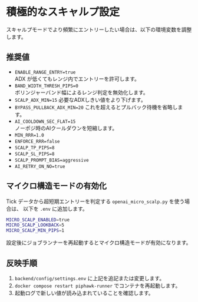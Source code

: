# 積極的なスキャルプ設定

スキャルプモードでより頻繁にエントリーしたい場合は、以下の環境変数を調整します。

## 推奨値

- `ENABLE_RANGE_ENTRY=true`  
  ADX が低くてもレンジ内でエントリーを許可します。
- `BAND_WIDTH_THRESH_PIPS=0`  
  ボリンジャーバンド幅によるレンジ判定を無効化します。
- `SCALP_ADX_MIN=15`
  必要なADXしきい値をより下げます。
- `BYPASS_PULLBACK_ADX_MIN=20`
  これを超えるとプルバック待機を省略します。
- `AI_COOLDOWN_SEC_FLAT=15`  
  ノーポジ時のAIクールダウンを短縮します。
- `MIN_RRR=1.0`
- `ENFORCE_RRR=false`
- `SCALP_TP_PIPS=8`
- `SCALP_SL_PIPS=8`
- `SCALP_PROMPT_BIAS=aggressive`
- `AI_RETRY_ON_NO=true`

## マイクロ構造モードの有効化

Tick データから超短期エントリーを判定する `openai_micro_scalp.py` を使う場合は、
以下を `.env` に追加します。

```bash
MICRO_SCALP_ENABLED=true
MICRO_SCALP_LOOKBACK=5
MICRO_SCALP_MIN_PIPS=1
```

設定後にジョブランナーを再起動するとマイクロ構造モードが有効になります。

## 反映手順

1. `backend/config/settings.env` に上記を追記または変更します。
2. `docker compose restart piphawk-runner` でコンテナを再起動します。
3. 起動ログで新しい値が読み込まれていることを確認します。
